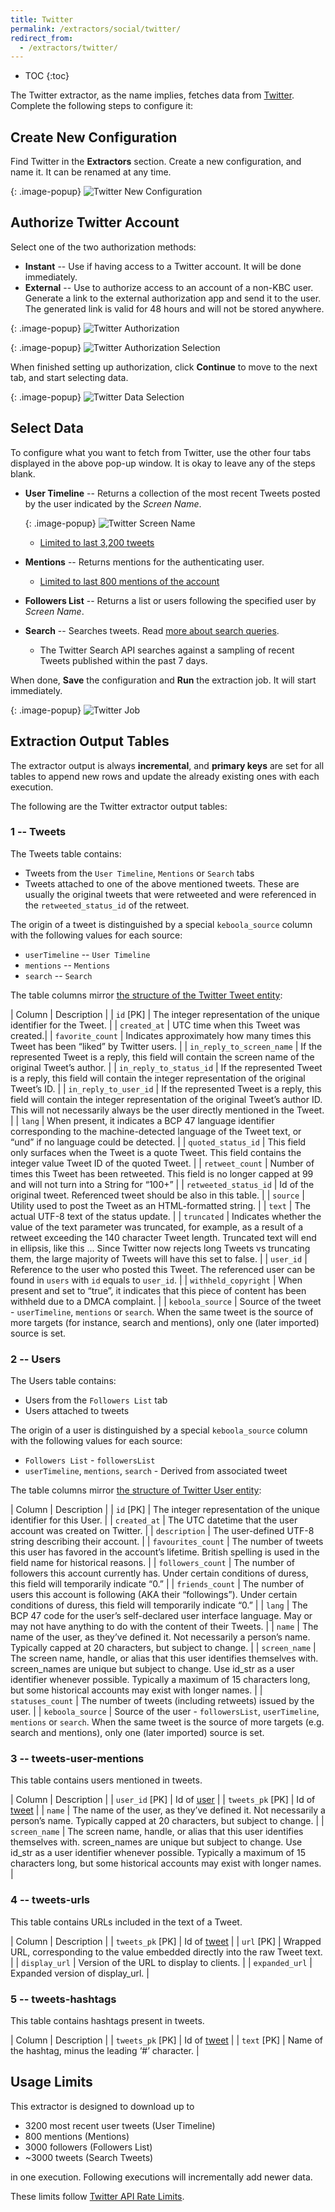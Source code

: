 ```yaml
---
title: Twitter
permalink: /extractors/social/twitter/
redirect_from:
  - /extractors/twitter/
---
```


* TOC
{:toc}

The Twitter extractor, as the name implies, fetches data from [Twitter](https://twitter.com/).
Complete the following steps to configure it:

## Create New Configuration

Find Twitter in the **Extractors** section. Create a new configuration, and name it. 
It can be renamed at any time.

{: .image-popup}
![Twitter New Configuration](/extractors/twitter/01-new-configuration.png)

## Authorize Twitter Account
Select one of the two authorization methods:

 - **Instant** -- Use if having access to a Twitter account. It will be done immediately.
 - **External** -- Use to authorize access to an account of a non-KBC user. Generate a link to the external authorization app and send it to the user. The generated link is valid for 48 hours and will not be stored anywhere.
 
 {: .image-popup}
![Twitter Authorization](/extractors/twitter/02-authorize.png)


{: .image-popup}
![Twitter Authorization Selection](/extractors/twitter/03-authorize-modal.png)

When finished setting up authorization, click **Continue** to move to the next tab, and start selecting data. 

{: .image-popup}
![Twitter Data Selection](/extractors/twitter/04-authorized.png)

## Select Data
To configure what you want to fetch from Twitter, use the other four tabs displayed in the above pop-up window.
It is okay to leave any of the steps blank.

 - **User Timeline** -- Returns a collection of the most recent Tweets posted by the user indicated by the *Screen Name*.
   
   {: .image-popup}
![Twitter Screen Name](/extractors/twitter/05-screen-name.png)

   - [Limited to last 3,200 tweets](https://dev.twitter.com/rest/reference/get/statuses/user_timeline) 
 - **Mentions** -- Returns mentions for the authenticating user.
   - [Limited to last 800 mentions of the account](https://dev.twitter.com/rest/reference/get/statuses/mentions_timeline)
 - **Followers List** -- Returns a list or users following the specified user by *Screen Name*.
 - **Search** -- Searches tweets. Read [more about search queries](https://dev.twitter.com/rest/public/search).
    - The Twitter Search API searches against a sampling of recent Tweets published within the past 7 days.

When done, **Save** the configuration and **Run** the extraction job. It will start immediately.

{: .image-popup}
![Twitter Job](/extractors/twitter/06-twitter-job.png)

## Extraction Output Tables

The extractor output is always **incremental**, and **primary keys** are set for all tables 
to append new rows and update the already existing ones with each execution.

The following are the Twitter extractor output tables:

### 1 -- Tweets

The Tweets table contains:

- Tweets from the `User Timeline`, `Mentions` or `Search` tabs
- Tweets attached to one of the above mentioned tweets. These are usually the original tweets that were retweeted and were referenced in the `retweeted_status_id` of the retweet.

The origin of a tweet is distinguished by a special `keboola_source` column with the following values for each source:

  - `userTimeline` -- `User Timeline` 
  - `mentions` -- `Mentions`
  - `search` -- `Search`

The table columns mirror [the structure of the Twitter Tweet entity](https://dev.twitter.com/overview/api/tweets):

| Column | Description |
| `id` [PK] | The integer representation of the unique identifier for the Tweet. |
| `created_at` | UTC time when this Tweet was created.|
| `favorite_count` |  Indicates approximately how many times this Tweet has been “liked” by Twitter users. |
| `in_reply_to_screen_name` | If the represented Tweet is a reply, this field will contain the screen name of the original Tweet’s author. |
| `in_reply_to_status_id` | If the represented Tweet is a reply, this field will contain the integer representation of the original Tweet’s ID. |
| `in_reply_to_user_id` | If the represented Tweet is a reply, this field will contain the integer representation of the original Tweet’s author ID. This will not necessarily always be the user directly mentioned in the Tweet. |
| `lang` | When present, it indicates a BCP 47 language identifier corresponding to the machine-detected language of the Tweet text, or “und” if no language could be detected. |
| `quoted_status_id` | This field only surfaces when the Tweet is a quote Tweet. This field contains the integer value Tweet ID of the quoted Tweet. |
| `retweet_count` | Number of times this Tweet has been retweeted. This field is no longer capped at 99 and will not turn into a String for “100+” |
| `retweeted_status_id` | Id of the original tweet. Referenced tweet should be also in this table. |
| `source` | Utility used to post the Tweet as an HTML-formatted string. |
| `text` | The actual UTF-8 text of the status update. |
| `truncated` | Indicates whether the value of the text parameter was truncated, for example, as a result of a retweet exceeding the 140 character Tweet length. Truncated text will end in ellipsis, like this ... Since Twitter now rejects long Tweets vs truncating them, the large majority of Tweets will have this set to false. |
| `user_id` | Reference to the user who posted this Tweet. The referenced user can be found in `users` with `id` equals to `user_id`. |
| `withheld_copyright` | When present and set to “true”, it indicates that this piece of content has been withheld due to a DMCA complaint. |
| `keboola_source` | Source of the tweet - `userTimeline`, `mentions` or `search`. When the same tweet is the source of more targets (for instance, search and mentions), only one (later imported) source is set.

### 2 -- Users

The Users table contains:

- Users from the `Followers List` tab
- Users attached to tweets

The origin of a user is distinguished by a special `keboola_source` column with the following values for each source:

  - `Followers List` - `followersList`
  - `userTimeline`, `mentions`, `search` - Derived from associated tweet

The table columns mirror [the structure of Twitter User entity](https://dev.twitter.com/overview/api/users):

| Column | Description |
| `id` [PK] | The integer representation of the unique identifier for this User. |
| `created_at` | The UTC datetime that the user account was created on Twitter. |
| `description` | The user-defined UTF-8 string describing their account. |
| `favourites_count` | The number of tweets this user has favored in the account’s lifetime. British spelling is used in the field name for historical reasons. |
| `followers_count` | The number of followers this account currently has. Under certain conditions of duress, this field will temporarily indicate “0.” |
| `friends_count` | The number of users this account is following (AKA their “followings”). Under certain conditions of duress, this field will temporarily indicate “0.” |
| `lang` | The BCP 47 code for the user’s self-declared user interface language. May or may not have anything to do with the content of their Tweets. |
| `name` | The name of the user, as they’ve defined it. Not necessarily a person’s name. Typically capped at 20 characters, but subject to change. |
| `screen_name` | The screen name, handle, or alias that this user identifies themselves with. screen_names are unique but subject to change. Use id_str as a user identifier whenever possible. Typically a maximum of 15 characters long, but some historical accounts may exist with longer names. |
| `statuses_count` | The number of tweets (including retweets) issued by the user. |
| `keboola_source` | Source of the user - `followersList`, `userTimeline`, `mentions` or `search`. When the same tweet is the source of more targets (e.g. search and mentions), only one (later imported) source is set.

### 3 -- tweets-user-mentions

This table contains users mentioned in tweets.

| Column | Description |
| `user_id` [PK] | Id of [user](#table---users) |
| `tweets_pk` [PK] |  Id of [tweet](#table---tweets) |
| `name` | The name of the user, as they’ve defined it. Not necessarily a person’s name. Typically capped at 20 characters, but subject to change. |
| `screen_name` | The screen name, handle, or alias that this user identifies themselves with. screen_names are unique but subject to change. Use id_str as a user identifier whenever possible. Typically a maximum of 15 characters long, but some historical accounts may exist with longer names.  |

### 4 -- tweets-urls

This table contains URLs included in the text of a Tweet.

| Column | Description |
| `tweets_pk` [PK] |  Id of [tweet](#table---tweets) |
| `url` [PK] | Wrapped URL, corresponding to the value embedded directly into the raw Tweet text. |
| `display_url` | Version of the URL to display to clients. |
| `expanded_url` | Expanded version of display_url. |

### 5 -- tweets-hashtags

This table contains hashtags present in tweets.

| Column | Description |
| `tweets_pk` [PK] |  Id of [tweet](#table---tweets) |
| `text` [PK] | Name of the hashtag, minus the leading ‘#’ character. |

## Usage Limits

This extractor is designed to download up to

- 3200 most recent user tweets (User Timeline)
-  800 mentions (Mentions)
- 3000 followers (Followers List)
- ~3000 tweets (Search Tweets)

in one execution. Following executions will incrementally add newer data.

These limits follow [Twitter API Rate Limits](https://dev.twitter.com/rest/public/rate-limits).
